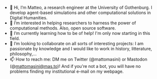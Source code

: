 - 👋 Hi, I’m Matteo, a research engineer at the University of Gothenburg. I develop agent-based simulations and other computational solutions in Digital Humanities.
- 👀 I’m interested in helping researchers to harness the power of computational methods. Also, open source software.
- 🌱 I’m currently learning how to be of help! I'm only now starting in this field.
- 💞️ I’m looking to collaborate on all sorts of interesting projects: I am passionate by knowledge and I would like to work in history, litterature, philosophy,...  
- 📫 How to reach me: DM me on Twitter (@mattomasini) or Mastodon (@mattomasini@mas.to)! And if you're not a bot, you will have no problems finding my institutional e-mail on my webpage.

<!---
mtomasini/mtomasini is a ✨ special ✨ repository because its `README.md` (this file) appears on your GitHub profile.
You can click the Preview link to take a look at your changes.
--->

